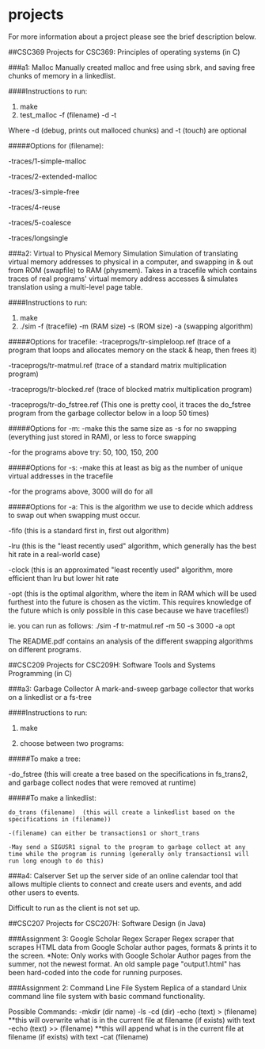 # projects
For more information about a project please see the brief description below.

##CSC369
Projects for CSC369: Principles of operating systems (in C)

###a1: Malloc
Manually created malloc and free using sbrk, and saving free chunks of memory in a linkedlist. 

####Instructions to run:
1. make
2. test_malloc -f (filename) -d -t

Where -d (debug, prints out malloced chunks) and -t (touch) are optional 
  
#####Options for (filename):

-traces/1-simple-malloc

-traces/2-extended-malloc

-traces/3-simple-free

-traces/4-reuse

-traces/5-coalesce

-traces/longsingle
    
###a2: Virtual to Physical Memory Simulation
Simulation of translating virtual memory addresses to physical in a computer, and swapping in & out from ROM (swapfile) to RAM (physmem). Takes in a tracefile which contains traces of real programs' virtual memory address accesses & simulates translation using a multi-level page table.

####Instructions to run:
1. make
2. ./sim -f (tracefile) -m (RAM size) -s (ROM size) -a (swapping algorithm)

#####Options for tracefile:
-traceprogs/tr-simpleloop.ref (trace of a program that loops and allocates memory on the stack & heap, then frees it)

-traceprogs/tr-matmul.ref (trace of a standard matrix multiplication program)

-traceprogs/tr-blocked.ref (trace of blocked matrix multiplication program)

-traceprogs/tr-do_fstree.ref (This one is pretty cool, it traces the do_fstree program from the garbage collector below in a loop 50 times)

#####Options for -m:
-make this the same size as -s for no swapping (everything just stored in RAM), or less to force swapping

-for the programs above try: 50, 100, 150, 200

#####Options for -s:
-make this at least as big as the number of unique virtual addresses in the tracefile

-for the programs above, 3000 will do for all

#####Options for -a:
This is the algorithm we use to decide which address to swap out when swapping must occur.

-fifo (this is a standard first in, first out algorithm)

-lru (this is the "least recently used" algorithm, which generally has the best hit rate in a real-world case)

-clock (this is an approximated "least recently used" algorithm, more efficient than lru but lower hit rate

-opt (this is the optimal algorithm, where the item in RAM which will be used furthest into the future is chosen as the victim. This requires knowledge of the future which is only possible in this case because we have tracefiles!)

ie. you can run as follows: ./sim -f tr-matmul.ref -m 50 -s 3000 -a opt

The README.pdf contains an analysis of the different swapping algorithms on different programs.

##CSC209
Projects for CSC209H: Software Tools and Systems Programming (in C)

###a3: Garbage Collector
A mark-and-sweep garbage collector that works on a linkedlist or a fs-tree

####Instructions to run:

1. make

2. choose between two programs:

  
  #####To make a tree:
  
  -do_fstree (this will create a tree based on the specifications in fs_trans2, and garbage collect nodes that were         removed at runtime)

  #####To make a linkedlist:
  
    do_trans (filename)  (this will create a linkedlist based on the specifications in (filename))
    
    -(filename) can either be transactions1 or short_trans
    
    -May send a SIGUSR1 signal to the program to garbage collect at any time while the program is running (generally only transactions1 will run long enough to do this)

###a4: Calserver
Set up the server side of an online calendar tool that allows multiple clients to connect and create users and events, and add other users to events. 

Difficult to run as the client is not set up.

##CSC207
Projects for CSC207H: Software Design (in Java)

###Assignment 3: Google Scholar Regex Scraper
Regex scraper that scrapes HTML data from Google Scholar author pages, formats & prints it to the screen.
*Note: Only works with Google Scholar Author pages from the summer, not the newest format. An old sample page "output1.html" has been hard-coded into the code for running purposes.

###Assignment 2: Command Line File System
Replica of a standard Unix command line file system with basic command functionality. 

Possible Commands:
-mkdir (dir name)
-ls
-cd (dir)
-echo (text) > (filename)  **this will overwrite what is in the current file at filename (if exists) with text
-echo (text) >> (filename) **this will append what is in the current file at filename (if exists) with text
-cat (filename)
